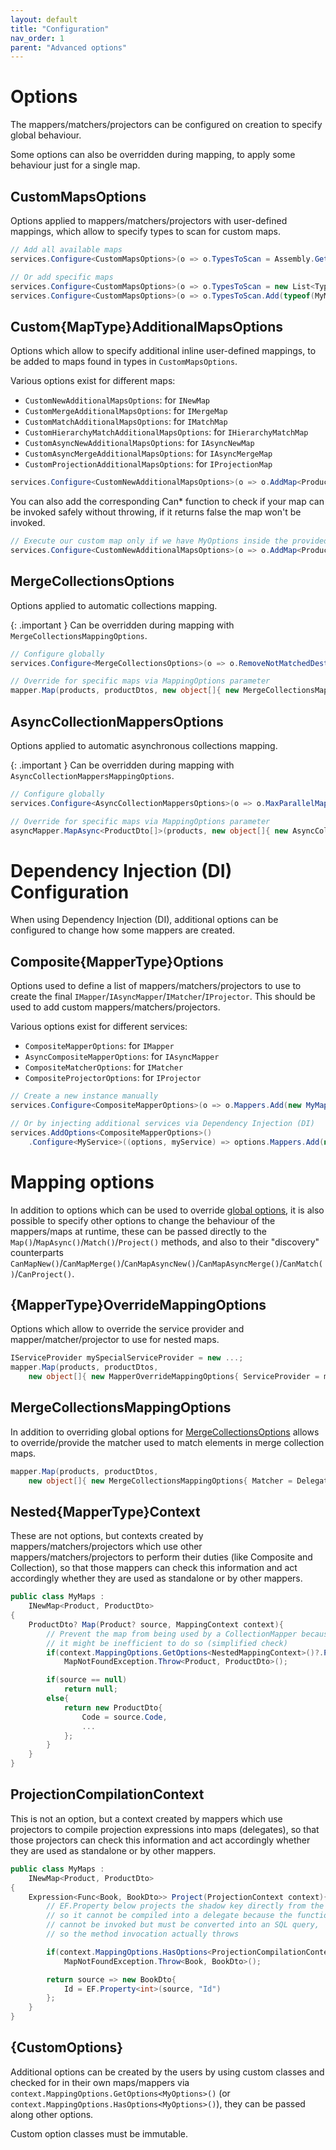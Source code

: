 ```yaml
---
layout: default
title: "Configuration"
nav_order: 1
parent: "Advanced options"
---
```


# Options

The mappers/matchers/projectors can be configured on creation to specify global behaviour.

Some options can also be overridden during mapping, to apply some behaviour just for a single map.

## CustomMapsOptions

Options applied to mappers/matchers/projectors with user-defined mappings, which allow to specify types to scan for custom maps.

```csharp
// Add all available maps
services.Configure<CustomMapsOptions>(o => o.TypesToScan = Assembly.GetExecutingAssembly().GetTypes().ToList() );

// Or add specific maps
services.Configure<CustomMapsOptions>(o => o.TypesToScan = new List<Type>{ typeof(MyMaps), ... });
services.Configure<CustomMapsOptions>(o => o.TypesToScan.Add(typeof(MyMaps)));
```

## Custom{MapType}AdditionalMapsOptions

Options which allow to specify additional inline user-defined mappings, to be added to maps found in types in `CustomMapsOptions`.

Various options exist for different maps:
- `CustomNewAdditionalMapsOptions`: for `INewMap`
- `CustomMergeAdditionalMapsOptions`: for `IMergeMap`
- `CustomMatchAdditionalMapsOptions`: for `IMatchMap`
- `CustomHierarchyMatchAdditionalMapsOptions`: for `IHierarchyMatchMap`
- `CustomAsyncNewAdditionalMapsOptions`: for `IAsyncNewMap`
- `CustomAsyncMergeAdditionalMapsOptions`: for `IAsyncMergeMap`
- `CustomProjectionAdditionalMapsOptions`: for `IProjectionMap`

```csharp
services.Configure<CustomNewAdditionalMapsOptions>(o => o.AddMap<Product, ProductDto>((p, c) => ...));
```

You can also add the corresponding Can* function to check if your map can be invoked safely without throwing, if it returns false the map won't be invoked.

```csharp
// Execute our custom map only if we have MyOptions inside the provided MappingOptions
services.Configure<CustomNewAdditionalMapsOptions>(o => o.AddMap<Product, ProductDto>((p, c) => ..., (c) => c.MappingOptions.HasOptions<MyOptions>()));
```

## MergeCollectionsOptions

Options applied to automatic collections mapping.

{: .important }
Can be overridden during mapping with `MergeCollectionsMappingOptions`.

```csharp
// Configure globally
services.Configure<MergeCollectionsOptions>(o => o.RemoveNotMatchedDestinationElements = false);

// Override for specific maps via MappingOptions parameter
mapper.Map(products, productDtos, new object[]{ new MergeCollectionsMappingOptions{ RemoveNotMatchedDestinationElements = true } });
```

## AsyncCollectionMappersOptions

Options applied to automatic asynchronous collections mapping.

{: .important }
Can be overridden during mapping with `AsyncCollectionMappersMappingOptions`.

```csharp
// Configure globally
services.Configure<AsyncCollectionMappersOptions>(o => o.MaxParallelMappings = 1);

// Override for specific maps via MappingOptions parameter
asyncMapper.MapAsync<ProductDto[]>(products, new object[]{ new AsyncCollectionMappersMappingOptions{ MaxParallelMappings = 3 } });
```

# Dependency Injection (DI) Configuration

When using Dependency Injection (DI), additional options can be configured to change how some mappers are created.

## Composite{MapperType}Options

Options used to define a list of mappers/matchers/projectors to use to create the final `IMapper`/`IAsyncMapper`/`IMatcher`/`IProjector`. This should be used to add custom mappers/matchers/projectors.

Various options exist for different services:
- `CompositeMapperOptions`: for `IMapper`
- `AsyncCompositeMapperOptions`: for `IAsyncMapper`
- `CompositeMatcherOptions`: for `IMatcher`
- `CompositeProjectorOptions`: for `IProjector`

```csharp
// Create a new instance manually
services.Configure<CompositeMapperOptions>(o => o.Mappers.Add(new MyMapper(...)));

// Or by injecting additional services via Dependency Injection (DI)
services.AddOptions<CompositeMapperOptions>()
	.Configure<MyService>((options, myService) => options.Mappers.Add(new MyMapper(myService, ...)));
```

# Mapping options

In addition to options which can be used to override [global options](#options), it is also possible to specify other options to change the behaviour of the mappers/maps at runtime, these can be passed directly to the `Map()`/`MapAsync()`/`Match()`/`Project()` methods, and also to their "discovery" counterparts `CanMapNew()`/`CanMapMerge()`/`CanMapAsyncNew()`/`CanMapAsyncMerge()`/`CanMatch()`/`CanProject()`.

## {MapperType}OverrideMappingOptions

Options which allow to override the service provider and mapper/matcher/projector to use for nested maps.

```csharp
IServiceProvider mySpecialServiceProvider = new ...;
mapper.Map(products, productDtos,
	new object[]{ new MapperOverrideMappingOptions{ ServiceProvider = mySpecialServiceProvider } });
```

## MergeCollectionsMappingOptions

In addition to overriding global options for [MergeCollectionsOptions](#mergecollectionsoptions) allows to override/provide the matcher used to match elements in merge collection maps.

```csharp
mapper.Map(products, productDtos,
	new object[]{ new MergeCollectionsMappingOptions{ Matcher = DelegateMatcher.Create<Product, ProductDto>((p1, p2, c) => p1?.Code == p2?.Code) } });
```

## Nested{MapperType}Context

These are not options, but contexts created by mappers/matchers/projectors which use other mappers/matchers/projectors to perform their duties (like Composite and Collection), so that those mappers can check this information and act accordingly whether they are used as standalone or by other mappers.

```csharp
public class MyMaps :
	INewMap<Product, ProductDto>
{
	ProductDto? Map(Product? source, MappingContext context){
		// Prevent the map from being used by a CollectionMapper because
		// it might be inefficient to do so (simplified check)
		if(context.MappingOptions.GetOptions<NestedMappingContext>()?.ParentMapper is CollectionMapper)
			MapNotFoundException.Throw<Product, ProductDto>();

		if(source == null)
			return null;
		else{
			return new ProductDto{
				Code = source.Code,
				...
			};
		}
	}
}
```

## ProjectionCompilationContext

This is not an option, but a context created by mappers which use projectors to compile projection expressions into maps (delegates), so that those projectors can check this information and act accordingly whether they are used as standalone or by other mappers.

```csharp
public class MyMaps :
	INewMap<Product, ProductDto>
{
	Expression<Func<Book, BookDto>> Project(ProjectionContext context){
		// EF.Property below projects the shadow key directly from the DB,
		// so it cannot be compiled into a delegate because the function 
		// cannot be invoked but must be converted into an SQL query,
		// so the method invocation actually throws

		if(context.MappingOptions.HasOptions<ProjectionCompilationContext>())
			MapNotFoundException.Throw<Book, BookDto>();

		return source => new BookDto{
			Id = EF.Property<int>(source, "Id")
		};
	}
}
```

## {CustomOptions}

Additional options can be created by the users by using custom classes and checked for in their own maps/mappers via `context.MappingOptions.GetOptions<MyOptions>()` (or `context.MappingOptions.HasOptions<MyOptions>()`), they can be passed along other options.

Custom option classes must be immutable.